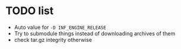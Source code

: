# TODO list

+ Auto value for `-D INF_ENGINE_RELEASE`
+ Try to submodule things instead of downloading archives of them
+ check tar.gz integrity otherwise